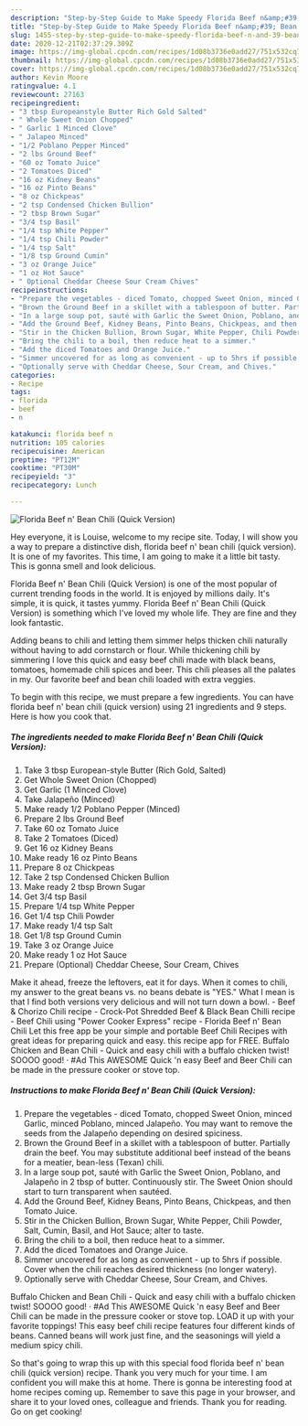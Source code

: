 ```yaml
---
description: "Step-by-Step Guide to Make Speedy Florida Beef n&amp;#39; Bean Chili (Quick Version)"
title: "Step-by-Step Guide to Make Speedy Florida Beef n&amp;#39; Bean Chili (Quick Version)"
slug: 1455-step-by-step-guide-to-make-speedy-florida-beef-n-and-39-bean-chili-quick-version
date: 2020-12-21T02:37:29.309Z
image: https://img-global.cpcdn.com/recipes/1d08b3736e0add27/751x532cq70/florida-beef-n-bean-chili-quick-version-recipe-main-photo.jpg
thumbnail: https://img-global.cpcdn.com/recipes/1d08b3736e0add27/751x532cq70/florida-beef-n-bean-chili-quick-version-recipe-main-photo.jpg
cover: https://img-global.cpcdn.com/recipes/1d08b3736e0add27/751x532cq70/florida-beef-n-bean-chili-quick-version-recipe-main-photo.jpg
author: Kevin Moore
ratingvalue: 4.1
reviewcount: 27163
recipeingredient:
- "3 tbsp Europeanstyle Butter Rich Gold Salted"
- " Whole Sweet Onion Chopped"
- " Garlic 1 Minced Clove"
- " Jalapeo Minced"
- "1/2 Poblano Pepper Minced"
- "2 lbs Ground Beef"
- "60 oz Tomato Juice"
- "2 Tomatoes Diced"
- "16 oz Kidney Beans"
- "16 oz Pinto Beans"
- "8 oz Chickpeas"
- "2 tsp Condensed Chicken Bullion"
- "2 tbsp Brown Sugar"
- "3/4 tsp Basil"
- "1/4 tsp White Pepper"
- "1/4 tsp Chili Powder"
- "1/4 tsp Salt"
- "1/8 tsp Ground Cumin"
- "3 oz Orange Juice"
- "1 oz Hot Sauce"
- " Optional Cheddar Cheese Sour Cream Chives"
recipeinstructions:
- "Prepare the vegetables - diced Tomato, chopped Sweet Onion, minced Garlic, minced Poblano, minced Jalapeño. You may want to remove the seeds from the Jalapeño depending on desired spiciness."
- "Brown the Ground Beef in a skillet with a tablespoon of butter. Partially drain the beef. You may substitute additional beef instead of the beans for a meatier, bean-less (Texan) chili."
- "In a large soup pot, sauté with Garlic the Sweet Onion, Poblano, and Jalapeño in 2 tbsp of butter. Continuously stir. The Sweet Onion should start to turn transparent when sautéed."
- "Add the Ground Beef, Kidney Beans, Pinto Beans, Chickpeas, and then Tomato Juice."
- "Stir in the Chicken Bullion, Brown Sugar, White Pepper, Chili Powder, Salt, Cumin, Basil, and Hot Sauce; alter to taste."
- "Bring the chili to a boil, then reduce heat to a simmer."
- "Add the diced Tomatoes and Orange Juice."
- "Simmer uncovered for as long as convenient - up to 5hrs if possible. Cover when the chili reaches desired thickness (no longer watery)."
- "Optionally serve with Cheddar Cheese, Sour Cream, and Chives."
categories:
- Recipe
tags:
- florida
- beef
- n

katakunci: florida beef n 
nutrition: 105 calories
recipecuisine: American
preptime: "PT12M"
cooktime: "PT30M"
recipeyield: "3"
recipecategory: Lunch

---
```



![Florida Beef n&#39; Bean Chili (Quick Version)](https://img-global.cpcdn.com/recipes/1d08b3736e0add27/751x532cq70/florida-beef-n-bean-chili-quick-version-recipe-main-photo.jpg)

Hey everyone, it is Louise, welcome to my recipe site. Today, I will show you a way to prepare a distinctive dish, florida beef n&#39; bean chili (quick version). It is one of my favorites. This time, I am going to make it a little bit tasty. This is gonna smell and look delicious.

Florida Beef n&#39; Bean Chili (Quick Version) is one of the most popular of current trending foods in the world. It is enjoyed by millions daily. It's simple, it is quick, it tastes yummy. Florida Beef n&#39; Bean Chili (Quick Version) is something which I've loved my whole life. They are fine and they look fantastic.

Adding beans to chili and letting them simmer helps thicken chili naturally without having to add cornstarch or flour. While thickening chili by simmering I love this quick and easy beef chili made with black beans, tomatoes, homemade chili spices and beer. This chili pleases all the palates in my. Our favorite beef and bean chili loaded with extra veggies.


To begin with this recipe, we must prepare a few ingredients. You can have florida beef n&#39; bean chili (quick version) using 21 ingredients and 9 steps. Here is how you cook that.

<!--inarticleads1-->

##### The ingredients needed to make Florida Beef n&#39; Bean Chili (Quick Version):

1. Take 3 tbsp European-style Butter (Rich Gold, Salted)
1. Get  Whole Sweet Onion (Chopped)
1. Get  Garlic (1 Minced Clove)
1. Take  Jalapeño (Minced)
1. Make ready 1/2 Poblano Pepper (Minced)
1. Prepare 2 lbs Ground Beef
1. Take 60 oz Tomato Juice
1. Take 2 Tomatoes (Diced)
1. Get 16 oz Kidney Beans
1. Make ready 16 oz Pinto Beans
1. Prepare 8 oz Chickpeas
1. Take 2 tsp Condensed Chicken Bullion
1. Make ready 2 tbsp Brown Sugar
1. Get 3/4 tsp Basil
1. Prepare 1/4 tsp White Pepper
1. Get 1/4 tsp Chili Powder
1. Make ready 1/4 tsp Salt
1. Get 1/8 tsp Ground Cumin
1. Take 3 oz Orange Juice
1. Make ready 1 oz Hot Sauce
1. Prepare  (Optional) Cheddar Cheese, Sour Cream, Chives


Make it ahead, freeze the leftovers, eat it for days. When it comes to chili, my answer to the great beans vs. no beans debate is &#34;YES.&#34; What I mean is that I find both versions very delicious and will not turn down a bowl. - Beef &amp; Chorizo Chili recipe - Crock-Pot Shredded Beef &amp; Black Bean Chilli recipe - Beef Chili using &#34;Power Cooker Express&#34; recipe - Florida Beef n&#39; Bean Chili Let this free app be your simple and portable Beef Chili Recipes with great ideas for preparing quick and easy. this recipe app for FREE. Buffalo Chicken and Bean Chili - Quick and easy chili with a buffalo chicken twist! SOOOO good! · #Ad This AWESOME Quick &#39;n easy Beef and Beer Chili can be made in the pressure cooker or stove top. 

<!--inarticleads2-->

##### Instructions to make Florida Beef n&#39; Bean Chili (Quick Version):

1. Prepare the vegetables - diced Tomato, chopped Sweet Onion, minced Garlic, minced Poblano, minced Jalapeño. You may want to remove the seeds from the Jalapeño depending on desired spiciness.
1. Brown the Ground Beef in a skillet with a tablespoon of butter. Partially drain the beef. You may substitute additional beef instead of the beans for a meatier, bean-less (Texan) chili.
1. In a large soup pot, sauté with Garlic the Sweet Onion, Poblano, and Jalapeño in 2 tbsp of butter. Continuously stir. The Sweet Onion should start to turn transparent when sautéed.
1. Add the Ground Beef, Kidney Beans, Pinto Beans, Chickpeas, and then Tomato Juice.
1. Stir in the Chicken Bullion, Brown Sugar, White Pepper, Chili Powder, Salt, Cumin, Basil, and Hot Sauce; alter to taste.
1. Bring the chili to a boil, then reduce heat to a simmer.
1. Add the diced Tomatoes and Orange Juice.
1. Simmer uncovered for as long as convenient - up to 5hrs if possible. Cover when the chili reaches desired thickness (no longer watery).
1. Optionally serve with Cheddar Cheese, Sour Cream, and Chives.


Buffalo Chicken and Bean Chili - Quick and easy chili with a buffalo chicken twist! SOOOO good! · #Ad This AWESOME Quick &#39;n easy Beef and Beer Chili can be made in the pressure cooker or stove top. LOAD it up with your favorite toppings! This easy beef chili recipe features four different kinds of beans. Canned beans will work just fine, and the seasonings will yield a medium spicy chili. 

So that's going to wrap this up with this special food florida beef n&#39; bean chili (quick version) recipe. Thank you very much for your time. I am confident you will make this at home. There is gonna be interesting food at home recipes coming up. Remember to save this page in your browser, and share it to your loved ones, colleague and friends. Thank you for reading. Go on get cooking!
